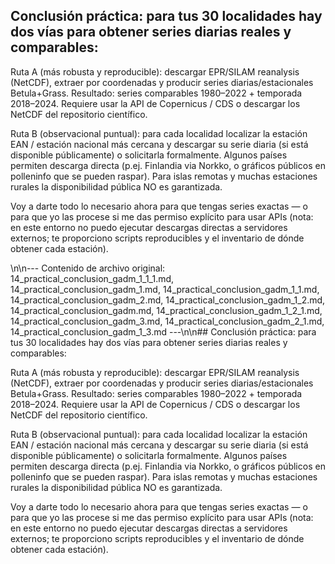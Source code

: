 ## Conclusión práctica: para tus 30 localidades hay dos vías para obtener series diarias reales y comparables:

Ruta A (más robusta y reproducible): descargar EPR/SILAM reanalysis (NetCDF), extraer por coordenadas y producir series diarias/estacionales Betula+Grass. Resultado: series comparables 1980–2022 + temporada 2018–2024. Requiere usar la API de Copernicus / CDS o descargar los NetCDF del repositorio científico.

Ruta B (observacional puntual): para cada localidad localizar la estación EAN / estación nacional más cercana y descargar su serie diaria (si está disponible públicamente) o solicitarla formalmente. Algunos países permiten descarga directa (p.ej. Finlandia via Norkko, o gráficos públicos en polleninfo que se pueden raspar). Para islas remotas y muchas estaciones rurales la disponibilidad pública NO es garantizada.

Voy a darte todo lo necesario ahora para que tengas series exactas — o para que yo las procese si me das permiso explícito para usar APIs (nota: en este entorno no puedo ejecutar descargas directas a servidores externos; te proporciono scripts reproducibles y el inventario de dónde obtener cada estación).


\n\n--- Contenido de archivo original: 14_practical_conclusion_gadm_1_1_1.md, 14_practical_conclusion_gadm_1.md, 14_practical_conclusion_gadm_1_1.md, 14_practical_conclusion_gadm_2.md, 14_practical_conclusion_gadm_1_2.md, 14_practical_conclusion_gadm.md, 14_practical_conclusion_gadm_1_2_1.md, 14_practical_conclusion_gadm_3.md, 14_practical_conclusion_gadm_2_1.md, 14_practical_conclusion_gadm_1_3.md ---\n\n## Conclusión práctica: para tus 30 localidades hay dos vías para obtener series diarias reales y comparables:

Ruta A (más robusta y reproducible): descargar EPR/SILAM reanalysis (NetCDF), extraer por coordenadas y producir series diarias/estacionales Betula+Grass. Resultado: series comparables 1980–2022 + temporada 2018–2024. Requiere usar la API de Copernicus / CDS o descargar los NetCDF del repositorio científico.

Ruta B (observacional puntual): para cada localidad localizar la estación EAN / estación nacional más cercana y descargar su serie diaria (si está disponible públicamente) o solicitarla formalmente. Algunos países permiten descarga directa (p.ej. Finlandia via Norkko, o gráficos públicos en polleninfo que se pueden raspar). Para islas remotas y muchas estaciones rurales la disponibilidad pública NO es garantizada.

Voy a darte todo lo necesario ahora para que tengas series exactas — o para que yo las procese si me das permiso explícito para usar APIs (nota: en este entorno no puedo ejecutar descargas directas a servidores externos; te proporciono scripts reproducibles y el inventario de dónde obtener cada estación).
